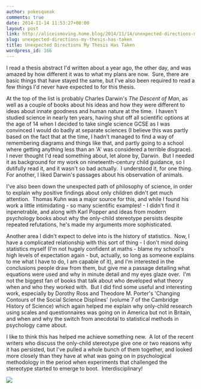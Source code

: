 ```yaml
---
author: pokesqueak
comments: true
date: 2014-11-14 11:53:27+00:00
layout: post
link: http://aliceismoving.home.blog/2014/11/14/unexpected-directions-my-thesis-has-taken/
slug: unexpected-directions-my-thesis-has-taken
title: Unexpected Directions My Thesis Has Taken
wordpress_id: 166
---
```


I read a thesis abstract I'd written about a year ago, the other day, and was amazed by how different it was to what my plans are now.  Sure, there are basic things that have stayed the same, but I've also been required to read a few things I'd never have expected to for this thesis.




At the top of the list is probably Charles Darwin's _The Descent of Man_, as well as a couple of books about his ideas and how they were different to ideas about innate goodness and human nature at the time.  I haven't studied science in nearly ten years, having shut off all scientific options at the age of 14 when I decided to take single science GCSE as I was convinced I would do badly at separate sciences (I believe this was partly based on the fact that at the time, I hadn't managed to find a way of remembering diagrams and things like that, and partly going to a school where getting anything less than an 'A' was considered a terrible disgrace).  I never thought I'd read something about, let alone by, Darwin.  But I needed it as background for my work on nineteenth-century child guidance, so I dutifully read it, and it wasn't so bad actually.  I understood it, for one thing.  For another, I liked Darwin's passages about his observation of animals.




I've also been down the unexpected path of philosophy of science, in order to explain why positive findings about only children didn't get much attention.  Thomas Kuhn was a major source for this, and while I found his work a little intimidating - so many scientific examples! - I didn't find it inpenetrable, and along with Karl Popper and ideas from modern psychology books about why the only-child stereotype persists despite repeated refutations, he's made my arguments more sophisticated.




Another area I didn't expect to delve into is the history of statistics.  Now, I have a complicated relationship with this sort of thing - I don't mind doing statistics myself (I'm not hugely confident at maths - blame my school's high levels of expectation again - but, actually, so long as someone explains to me what I have to do, I am capable of it), and I'm interested in the conclusions people draw from them, but give me a passage detailing what equations were used and why in minute detail and my eyes glaze over.  I'm not the biggest fan of books that talk about who developed what theory when and who they worked with.  But I did find some useful and interesting work, especially by Dorothy Ross and Theodore M. Porter's 'Changing Contours of the Social Science Displines' (volume 7 of the Cambridge History of Science) which again helped me explain why only-child research using scales and questionnaires was going on in America but not in Britain, and when and why the switch from anecdotal to statistical methods in psychology came about.




I like to think this has helped me achieve something new.  A lot of the recent writers who discuss the only-child stereotype give one or two reasons why it has persisted, but I've pulled a whole bunch of them together, and looked more closely than they have at what was going on in psychological methodology in the period when experiments that challenged the stereotype started to emerge to boot.  Interdisciplinary!




![](https://66.media.tumblr.com/b5a3f468b51c711e701285f92dab5034/tumblr_inline_nf12cwsHdJ1s70b7a.jpg)
